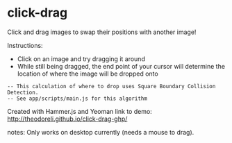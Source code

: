 click-drag
==========

Click and drag images to swap their positions with another image!

Instructions:
* Click on an image and try dragging it around
* While still being dragged, the end point of your cursor will determine the location of where the image will be dropped onto

```
-- This calculation of where to drop uses Square Boundary Collision Detection. 
-- See app/scripts/main.js for this algorithm
```

Created with Hammer.js and Yeoman
link to demo: http://theodoreli.github.io/click-drag-ghp/

notes: Only works on desktop currently (needs a mouse to drag). 
